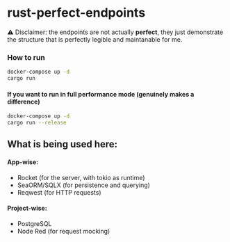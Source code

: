 # rust-perfect-endpoints

⚠️ Disclaimer: the endpoints are not actually **perfect**, they just demonstrate the structure that is perfectly legible and maintanable for me.

### How to run
```bash
docker-compose up -d
cargo run
```

#### If you want to run in full performance mode (genuinely makes a difference)
```bash
docker-compose up -d
cargo run --release
```

## What is being used here:

#### App-wise:
- Rocket (for the server, with tokio as runtime)
- SeaORM/SQLX (for persistence and querying)
- Reqwest (for HTTP requests)

#### Project-wise:
- PostgreSQL
- Node Red (for request mocking)

